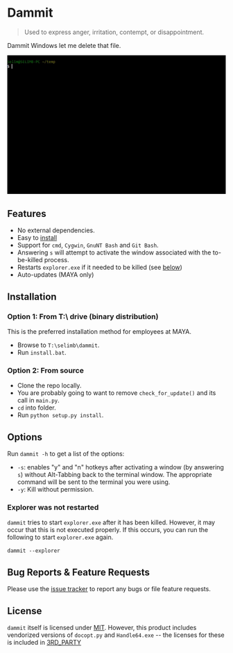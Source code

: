 # Dammit

> Used to express anger, irritation, contempt, or disappointment.

Dammit Windows let me delete that file.

![](docs/video.gif)

## Features

* No external dependencies. 
* Easy to [install](#installation)
* Support for `cmd`, `Cygwin`, `GnuNT Bash` and `Git Bash`.
* Answering `s` will attempt to activate the window associated with the to-be-killed process.
* Restarts `explorer.exe` if it needed to be killed (see [below](#explorer-was-not-restarted))
* Auto-updates (MAYA only)

## Installation

### Option 1: From T:\ drive (binary distribution)
This is the preferred installation method for employees at MAYA.

* Browse to `T:\selimb\dammit`.
* Run `install.bat`.

### Option 2: From source

* Clone the repo locally.
* You are probably going to want to remove `check_for_update()` and its call in `main.py`.
* `cd` into folder.
* Run `python setup.py install`.

## Options

Run `dammit -h` to get a list of the options:
* `-s`: enables "y" and "n" hotkeys after activating a window (by answering `s`) without Alt-Tabbing back to the terminal window. The appropriate command will be sent to the terminal you were using.
* `-y`: Kill without permission.

### Explorer was not restarted

`dammit` tries to start `explorer.exe` after it has been killed. However, it may occur that this is not executed properly. If this occurs, you can run the following to start `explorer.exe` again.
```
dammit --explorer
```


## Bug Reports & Feature Requests

Please use the [issue tracker](https://github.com/beselim/dammit/issues) to report any bugs or file feature requests.

## License

`dammit` itself is licensed under [MIT](LICENSE). However, this product includes vendorized versions of `docopt.py` and `Handle64.exe` -- the licenses for these is included in [3RD_PARTY](3RD_PARTY)
